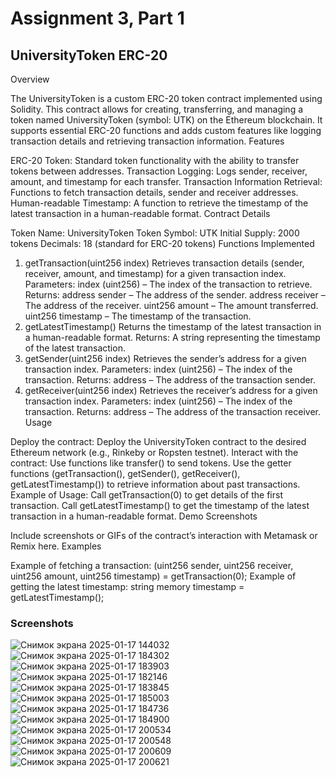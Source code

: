 # Assignment 3, Part 1

## UniversityToken ERC-20

Overview

The UniversityToken is a custom ERC-20 token contract implemented using Solidity. This contract allows for creating, transferring, and managing a token named UniversityToken (symbol: UTK) on the Ethereum blockchain. It supports essential ERC-20 functions and adds custom features like logging transaction details and retrieving transaction information.
Features

ERC-20 Token: Standard token functionality with the ability to transfer tokens between addresses.
Transaction Logging: Logs sender, receiver, amount, and timestamp for each transfer.
Transaction Information Retrieval: Functions to fetch transaction details, sender and receiver addresses.
Human-readable Timestamp: A function to retrieve the timestamp of the latest transaction in a human-readable format.
Contract Details

Token Name: UniversityToken
Token Symbol: UTK
Initial Supply: 2000 tokens
Decimals: 18 (standard for ERC-20 tokens)
Functions Implemented

1. getTransaction(uint256 index)
Retrieves transaction details (sender, receiver, amount, and timestamp) for a given transaction index.
Parameters: index (uint256) – The index of the transaction to retrieve.
Returns:
address sender – The address of the sender.
address receiver – The address of the receiver.
uint256 amount – The amount transferred.
uint256 timestamp – The timestamp of the transaction.
2. getLatestTimestamp()
Returns the timestamp of the latest transaction in a human-readable format.
Returns: A string representing the timestamp of the latest transaction.
3. getSender(uint256 index)
Retrieves the sender’s address for a given transaction index.
Parameters: index (uint256) – The index of the transaction.
Returns: address – The address of the transaction sender.
4. getReceiver(uint256 index)
Retrieves the receiver’s address for a given transaction index.
Parameters: index (uint256) – The index of the transaction.
Returns: address – The address of the transaction receiver.
Usage

Deploy the contract:
Deploy the UniversityToken contract to the desired Ethereum network (e.g., Rinkeby or Ropsten testnet).
Interact with the contract:
Use functions like transfer() to send tokens.
Use the getter functions (getTransaction(), getSender(), getReceiver(), getLatestTimestamp()) to retrieve information about past transactions.
Example of Usage:
Call getTransaction(0) to get details of the first transaction.
Call getLatestTimestamp() to get the timestamp of the latest transaction in a human-readable format.
Demo Screenshots

Include screenshots or GIFs of the contract’s interaction with Metamask or Remix here.
Examples

Example of fetching a transaction:
(uint256 sender, uint256 receiver, uint256 amount, uint256 timestamp) = getTransaction(0);
Example of getting the latest timestamp:
string memory timestamp = getLatestTimestamp();


### Screenshots
![Снимок экрана 2025-01-17 144032](https://github.com/user-attachments/assets/73614f86-aab0-48d2-99de-cbe5ff9e5989)
![Снимок экрана 2025-01-17 184302](https://github.com/user-attachments/assets/616acaac-fe72-4e0d-b5ef-743ac16ebcb6)
![Снимок экрана 2025-01-17 183903](https://github.com/user-attachments/assets/30c160f3-32d5-4a3d-850c-ce1f10371494)
![Снимок экрана 2025-01-17 182146](https://github.com/user-attachments/assets/d5ccd8e1-f9d0-47e6-8d76-94db675f9a79)
![Снимок экрана 2025-01-17 183845](https://github.com/user-attachments/assets/7ab671bb-2450-4b6a-83d2-ce514586fe28)
![Снимок экрана 2025-01-17 185003](https://github.com/user-attachments/assets/7354da58-12c0-4eac-924d-4da7a7bb5bf2)
![Снимок экрана 2025-01-17 184736](https://github.com/user-attachments/assets/c122c694-6ad3-4d16-b871-65ec3075cb2d)
![Снимок экрана 2025-01-17 184900](https://github.com/user-attachments/assets/d00db20a-c655-4a6a-b313-00f33cf3279b)
![Снимок экрана 2025-01-17 200534](https://github.com/user-attachments/assets/bd57b118-bed7-4576-a559-36419dd4d437)
![Снимок экрана 2025-01-17 200548](https://github.com/user-attachments/assets/145611e7-3554-4e41-baa5-64ace392d5b1)
![Снимок экрана 2025-01-17 200609](https://github.com/user-attachments/assets/f2bdf5ac-7381-4397-b628-70c79dd02f2d)
![Снимок экрана 2025-01-17 200621](https://github.com/user-attachments/assets/79b9d0fc-7d47-4726-83f4-f59ac52de7d1)


